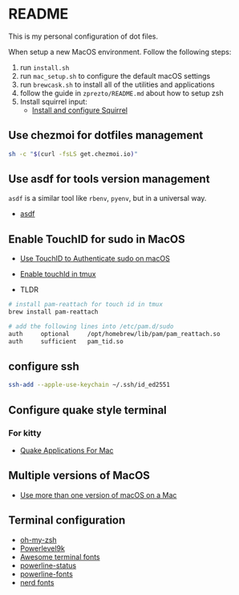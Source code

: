 # README

This is my personal configuration of dot files. 

When setup a new MacOS environment. Follow the following steps:

1. run `install.sh`
2. run `mac_setup.sh` to configure the default macOS settings
3. run `brewcask.sh` to install all of the utilities and applications
4. follow the guide in `zprezto/README.md` about how to setup zsh
5. Install squirrel input:
	- [Install and configure Squirrel](https://www.dreamxu.com/install-config-squirrel/)



## Use chezmoi for dotfiles management

```bash
sh -c "$(curl -fsLS get.chezmoi.io)"
```

## Use asdf for tools version management

`asdf` is a similar tool like `rbenv`, `pyenv`, but in a universal way.

- [asdf](https://asdf-vm.com/guide/getting-started.html)

## Enable TouchID for sudo in MacOS

- [Use TouchID to Authenticate sudo on macOS](https://it.digitaino.com/use-touchid-to-authenticate-sudo-on-macos/)
- [Enable touchId in tmux](https://github.com/fabianishere/pam_reattach)

- TLDR

```bash
# install pam-reattach for touch id in tmux
brew install pam-reattach

# add the following lines into /etc/pam.d/sudo
auth     optional     /opt/homebrew/lib/pam/pam_reattach.so
auth     sufficient   pam_tid.so
```

## configure ssh

```bash
ssh-add --apple-use-keychain ~/.ssh/id_ed2551
```

## Configure quake style terminal

### For kitty

- [Quake Applications For Mac](https://lukesmurray.com/blog/quake-applications-for-mac)

## Multiple versions of MacOS

- [Use more than one version of macOS on a Mac](https://support.apple.com/en-us/HT208891)


## Terminal configuration

- [oh-my-zsh](https://github.com/robbyrussell/oh-my-zsh)
- [Powerlevel9k](https://github.com/bhilburn/powerlevel9k)
- [Awesome terminal fonts](https://github.com/gabrielelana/awesome-terminal-fonts)
- [powerline-status](https://pypi.python.org/pypi/powerline-status)
- [powerline-fonts](https://github.com/powerline/fonts)
- [nerd fonts](https://github.com/ryanoasis/nerd-fonts)


